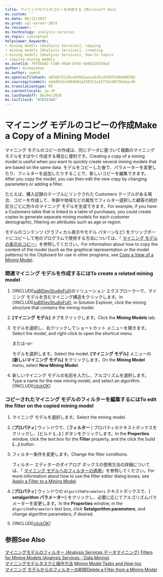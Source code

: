 ```yaml
---
title: マイニングモデルのコピーを作成する |Microsoft Docs
ms.custom: ''
ms.date: 06/13/2017
ms.prod: sql-server-2014
ms.reviewer: ''
ms.technology: analysis-services
ms.topic: conceptual
helpviewer_keywords:
- mining models [Analysis Services], copying
- mining models [Analysis Services], creating
- mining models [Analysis Services], how-to topics
- copying mining models
ms.assetid: 7975bb02-f188-49a0-b7de-5b9b216254ad
author: minewiskan
ms.author: owend
ms.openlocfilehash: a05eb75210ce9f601aeca515cd299f4204908705
ms.sourcegitcommit: ad4d92dce894592a259721a1571b1d8736abacdb
ms.translationtype: MT
ms.contentlocale: ja-JP
ms.lasthandoff: 08/04/2020
ms.locfileid: "87631360"
---
```

# <a name="make-a-copy-of-a-mining-model"></a><span data-ttu-id="b16a9-102">マイニング モデルのコピーの作成</span><span class="sxs-lookup"><span data-stu-id="b16a9-102">Make a Copy of a Mining Model</span></span>
  <span data-ttu-id="b16a9-103">マイニング モデルのコピーの作成は、同じデータに基づいて複数のマイニング モデルをすばやく作成する場合に便利です。</span><span class="sxs-lookup"><span data-stu-id="b16a9-103">Creating a copy of a mining model is useful when you want to quickly create several mining models that are based on the same data.</span></span> <span data-ttu-id="b16a9-104">モデルをコピーした後で、パラメーターを変更したり、フィルターを追加したりすることで、新しいコピーを編集できます。</span><span class="sxs-lookup"><span data-stu-id="b16a9-104">After you copy the model, you can then edit the new copy by changing parameters or adding a filter.</span></span>  
  
 <span data-ttu-id="b16a9-105">たとえば、購入記録のテーブルにリンクされた Customers テーブルがある場合、コピーを作成して、年齢や地域などの属性でフィルター選択した顧客の統計区分ごとに別々のマイニング モデルを生成できます。</span><span class="sxs-lookup"><span data-stu-id="b16a9-105">For example, if you have a Customers table that is linked to a table of purchases, you could create copies to generate separate mining models for each customer demographic, filtering on attributes such as age or region.</span></span>  
  
 <span data-ttu-id="b16a9-106">モデルのコンテンツ (グラフィカル表示やモデル パターンなど) をクリップボードにコピーして他のプログラムで使用する方法については、「 [マイニング モデルの表示のコピー](copy-a-view-of-a-mining-model.md)」を参照してください。</span><span class="sxs-lookup"><span data-stu-id="b16a9-106">For information about how to copy the content of the model (such as the graphical representation or the model patterns) to the Clipboard for use in other programs, see [Copy a View of a Mining Model](copy-a-view-of-a-mining-model.md).</span></span>  
  
### <a name="to-create-a-related-mining-model"></a><span data-ttu-id="b16a9-107">関連マイニング モデルを作成するには</span><span class="sxs-lookup"><span data-stu-id="b16a9-107">To create a related mining model</span></span>  
  
1.  <span data-ttu-id="b16a9-108">[!INCLUDE[ssBIDevStudioFull](../../includes/ssbidevstudiofull-md.md)]のソリューション エクスプローラーで、マイニング モデルを含むマイニング構造をクリックします。</span><span class="sxs-lookup"><span data-stu-id="b16a9-108">In [!INCLUDE[ssBIDevStudioFull](../../includes/ssbidevstudiofull-md.md)], in Solution Explorer, click the mining structure that contains the mining model.</span></span>  
  
2.  <span data-ttu-id="b16a9-109">**[マイニング モデル]** タブをクリックします。</span><span class="sxs-lookup"><span data-stu-id="b16a9-109">Click the **Mining Models** tab.</span></span>  
  
3.  <span data-ttu-id="b16a9-110">モデルを選択し、右クリックしてショートカット メニューを開きます。</span><span class="sxs-lookup"><span data-stu-id="b16a9-110">Select the model, and right-click to open the shortcut menu.</span></span>  
  
     <span data-ttu-id="b16a9-111">または</span><span class="sxs-lookup"><span data-stu-id="b16a9-111">-or-</span></span>  
  
     <span data-ttu-id="b16a9-112">モデルを選択します。</span><span class="sxs-lookup"><span data-stu-id="b16a9-112">Select the model.</span></span> <span data-ttu-id="b16a9-113">**[マイニング モデル]** メニューの **[新しいマイニング モデル]** をクリックします。</span><span class="sxs-lookup"><span data-stu-id="b16a9-113">On the **Mining Model** menu, select **New Mining Model**.</span></span>  
  
4.  <span data-ttu-id="b16a9-114">新しいマイニング モデルの名前を入力し、アルゴリズムを選択します。</span><span class="sxs-lookup"><span data-stu-id="b16a9-114">Type a name for the new mining model, and select an algorithm.</span></span> [!INCLUDE[clickOK](../../includes/clickok-md.md)]  
  
### <a name="to-edit-the-filter-on-the-copied-mining-model"></a><span data-ttu-id="b16a9-115">コピーされたマイニング モデルのフィルターを編集するには</span><span class="sxs-lookup"><span data-stu-id="b16a9-115">To edit the filter on the copied mining model</span></span>  
  
1.  <span data-ttu-id="b16a9-116">マイニング モデルを選択します。</span><span class="sxs-lookup"><span data-stu-id="b16a9-116">Select the mining model.</span></span>  
  
2.  <span data-ttu-id="b16a9-117">[**プロパティ**] ウィンドウで、[**フィルター** ] プロパティのテキストボックスをクリックし、[ビルド **(...)** ] ボタンをクリックします。</span><span class="sxs-lookup"><span data-stu-id="b16a9-117">In the **Properties** window, click the text box for the **Filter** property, and the click the build **(...)** button.</span></span>  
  
3.  <span data-ttu-id="b16a9-118">フィルター条件を変更します。</span><span class="sxs-lookup"><span data-stu-id="b16a9-118">Change the filter conditions.</span></span>  
  
     <span data-ttu-id="b16a9-119">フィルター エディターのダイアログ ボックスの使用方法の詳細については、「 [マイニング モデルへのフィルターの適用](apply-a-filter-to-a-mining-model.md)」を参照してください。</span><span class="sxs-lookup"><span data-stu-id="b16a9-119">For more information about how to use the filter editor dialog boxes, see [Apply a Filter to a Mining Model](apply-a-filter-to-a-mining-model.md).</span></span>  
  
4.  <span data-ttu-id="b16a9-120">[**プロパティ**] ウィンドウの `AlgorithmParameters` テキストボックスで、[ **setalgorithm パラメーター**] をクリックし、必要に応じてアルゴリズムパラメーターを変更します。</span><span class="sxs-lookup"><span data-stu-id="b16a9-120">In the **Properties** window, in the `AlgorithmParameters` text box, click **Setalgorithm parameters**, and change algorithm parameters, if desired.</span></span>  
  
5.  [!INCLUDE[clickOK](../../includes/clickok-md.md)]  
  
## <a name="see-also"></a><span data-ttu-id="b16a9-121">参照</span><span class="sxs-lookup"><span data-stu-id="b16a9-121">See Also</span></span>  
 <span data-ttu-id="b16a9-122">[マイニングモデルのフィルター &#40;Analysis Services データマイニング&#41;](mining-models-analysis-services-data-mining.md) </span><span class="sxs-lookup"><span data-stu-id="b16a9-122">[Filters for Mining Models &#40;Analysis Services - Data Mining&#41;](mining-models-analysis-services-data-mining.md) </span></span>  
 <span data-ttu-id="b16a9-123">[マイニングモデルタスクと操作方法](mining-model-tasks-and-how-tos.md) </span><span class="sxs-lookup"><span data-stu-id="b16a9-123">[Mining Model Tasks and How-tos](mining-model-tasks-and-how-tos.md) </span></span>  
 [<span data-ttu-id="b16a9-124">マイニング モデルからのフィルターの削除</span><span class="sxs-lookup"><span data-stu-id="b16a9-124">Delete a Filter from a Mining Model</span></span>](delete-a-filter-from-a-mining-model.md)  
  
  
